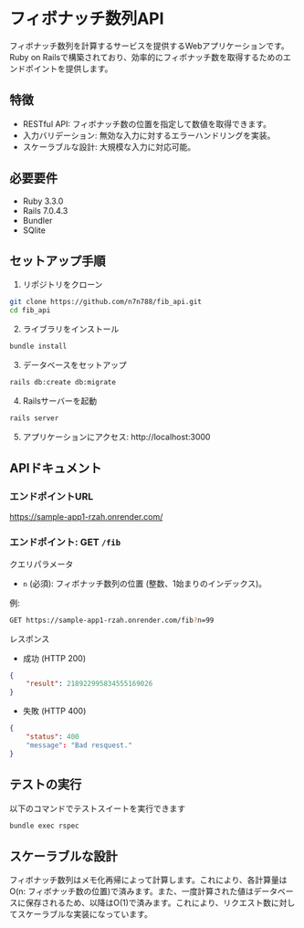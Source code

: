 # フィボナッチ数列API

フィボナッチ数列を計算するサービスを提供するWebアプリケーションです。Ruby on Railsで構築されており、効率的にフィボナッチ数を取得するためのエンドポイントを提供します。

## 特徴

- RESTful API: フィボナッチ数の位置を指定して数値を取得できます。
- 入力バリデーション: 無効な入力に対するエラーハンドリングを実装。
- スケーラブルな設計: 大規模な入力に対応可能。
  
## 必要要件

- Ruby 3.3.0
- Rails 7.0.4.3
- Bundler
- SQlite

## セットアップ手順

1. リポジトリをクローン

```sh
git clone https://github.com/n7n788/fib_api.git
cd fib_api
```

2. ライブラリをインストール

```sh
bundle install
```

3. データベースをセットアップ

```sh
rails db:create db:migrate
```

4. Railsサーバーを起動

```sh
rails server
```

5. アプリケーションにアクセス: http://localhost:3000

## APIドキュメント

### エンドポイントURL

https://sample-app1-rzah.onrender.com/

### エンドポイント: GET `/fib`

クエリパラメータ
- `n` (必須): フィボナッチ数列の位置 (整数、1始まりのインデックス)。
  
例:

```sh
GET https://sample-app1-rzah.onrender.com/fib?n=99
```

レスポンス

- 成功 (HTTP 200)

```json
{
    "result": 218922995834555169026
}
```

- 失敗 (HTTP 400)

```json
{
    "status": 400
    "message": "Bad resquest."
}
```

## テストの実行

以下のコマンドでテストスイートを実行できます
```sh
bundle exec rspec
```

## スケーラブルな設計

フィボナッチ数列はメモ化再帰によって計算します。これにより、各計算量はO(n: フィボナッチ数の位置)で済みます。また、一度計算された値はデータベースに保存されるため、以降はO(1)で済みます。これにより、リクエスト数に対してスケーラブルな実装になっています。